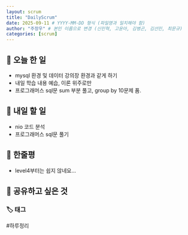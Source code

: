 ```yaml
---
layout: scrum
title: "DailyScrum"
date: 2025-09-11 # YYYY-MM-DD 형식 (파일명과 일치해야 함)
author: "주장우" # 본인 이름으로 변경 (신민혁, 고윤아, 김병곤, 김선민, 최문규)
categories: [scrum]
---
```


## 📝 오늘 한 일

- mysql 환경 및 데이터 강의장 환경과 같게 하기
- 내일 학습 내용 예습, 이론 위주로만
- 프로그래머스 sql문 sum 부분 풀고, group by 10문제 품.

## 🎯 내일 할 일

- nio 코드 분석
- 프로그래머스 sql문 풀기

## 💭 한줄평

- level4부터는 쉽지 않네요...

## 🔗 공유하고 싶은 것

### 🏷️ 태그

#하루정리
